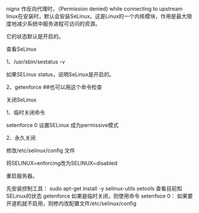 nignx 作反向代理时，（Permission denied) while connecting to upstream
linux在安装时，默认会安装SeLinux。这是Linux的一个内核模块，作用是最大限度地减少系统中服务进程可访问的资源。

它的状态默认是开启的。

查看SeLinux

1、/usr/sbin/sestatus -v

如果SELinux status，说明SeLinux是开启的。

2、getenforce                 ##也可以用这个命令检查

关闭SeLinux

1、临时关闭命令

setenforce 0                  设置SELinux 成为permissive模式

2、永久关闭

修改/etc/selinux/config 文件

将SELINUX=enforcing改为SELINUX=disabled

重启服务器。


先安装控制工具：
sudo apt-get install -y selinux-utils setools
查看目前知SELinux的状态
getenforce
如果是临时关闭，则使用命令
setenfoce 0：
如果要开道机就不启用，则修内改配置文件/etc/selinux/config




